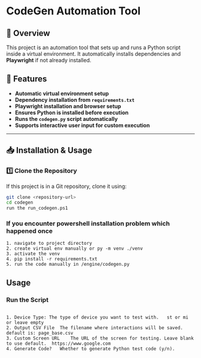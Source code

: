 # CodeGen Automation Tool

## 📌 Overview
This project is an automation tool that sets up and runs a Python script inside a virtual environment. It automatically installs dependencies and **Playwright** if not already installed.

## 🚀 Features
- **Automatic virtual environment setup**
- **Dependency installation from `requirements.txt`**
- **Playwright installation and browser setup**
- **Ensures Python is installed before execution**
- **Runs the `codegen.py` script automatically**
- **Supports interactive user input for custom execution**

---


## 📥 Installation & Usage

### 1️⃣ **Clone the Repository**
If this project is in a Git repository, clone it using:
```sh
git clone <repository-url>
cd codegen
run the run_codegen.ps1
````

### If you encounter powershell installation problem which happened once

```
1. navigate to project directory
2. create virtual env manually or py -m venv ./venv
3. activate the venv
4. pip install -r requirements.txt
5. run the code manually in /engine/codegen.py 
```


## Usage

###  **Run the Script**
```

1. Device Type: The type of device you want to test with.	st or mi or leave empty
2. Output CSV File	The filename where interactions will be saved.	default is: page_base.csv
3. Custom Screen URL	The URL of the screen for testing. Leave blank to use default.	https://www.google.com
4. Generate Code?	Whether to generate Python test code (y/n).
```
